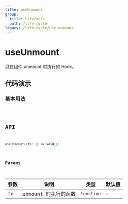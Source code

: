 ```yaml
---
title: useUnmount
group:
  title: LifeCycle
  path: /life-cycle
legacy: /life-cycle/use-unmount
---
```


# useUnmount

只在组件 unmount 时执行的 Hook。

## 代码演示

### 基本用法

<code src="./demos/Demo1.tsx" />

## API

```javascript
useUnmount((fn: () => void));
```

### Params

| 参数 | 说明                 | 类型       | 默认值 |
| ---- | -------------------- | ---------- | ------ |
| fn   | unmount 时执行的函数 | `function` | -      |
